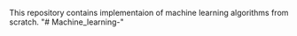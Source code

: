 This repository contains implementaion of machine learning algorithms from scratch.
"# Machine_learning-" 

